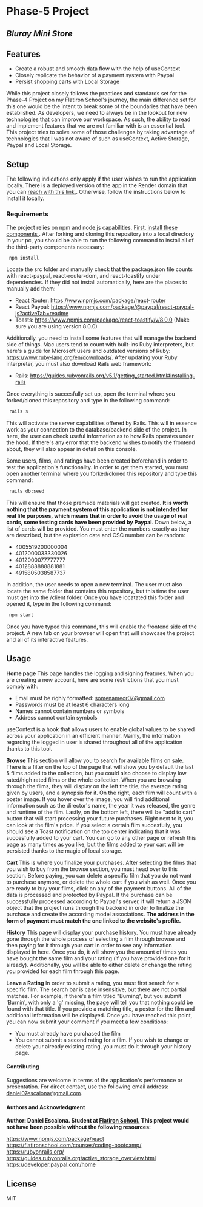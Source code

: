 # Phase-5 Project
## _Bluray Mini Store_

## Features

- Create a robust and smooth data flow with the help of useContext
- Closely replicate the behavior of a payment system with Paypal 
- Persist shopping carts with Local Storage

While this project closely follows the practices and standards set for the Phase-4 Project on my Flatiron School's journey, the main difference set for this one would be the intent to break some of the boundaries that have been established. As developers, we need to always be in the lookout for new technologies that can improve our workspace. As such, the ability to read and implement features that we are not familiar with is an essential tool. This project tries to solve some of those challenges by taking advantage of technologies that I was not aware of such as useContext, Active Storage, Paypal and Local Storage.

## Setup

The following indications only apply if the user wishes to run the application locally. There is a deployed version of the app in the Render domain that you can [reach with this link.](https://phase-5-project-acnb.onrender.com). Otherwise, follow the instructions below to install it locally.

### Requirements

The project relies on npm and node.js capabilities. [ First, install these components ](https://docs.npmjs.com/downloading-and-installing-node-js-and-npm). After forking and cloning this repository into a local directory in your pc, you should be able to run the following command to install all of the third-party components necessary:
```sh
 npm install
```
Locate the src folder and manually check that the package.json file counts with react-paypal, react-router-dom, and react-toastify under dependencies. If they did not install automatically, here are the places to manually add them:
- React Router: https://www.npmjs.com/package/react-router
- React Paypal: https://www.npmjs.com/package/@paypal/react-paypal-js?activeTab=readme
- Toasts: https://www.npmjs.com/package/react-toastify/v/8.0.0 (Make sure you are using version 8.0.0)

Additionally, you need to install some features that will manage the backend side of things. Mac users tend to count with built-ins Ruby interpreters, but here's a guide for Microsoft users and outdated versions of Ruby: https://www.ruby-lang.org/en/downloads/. After updating your Ruby interpreter, you must also download Rails web framework:

- Rails: https://guides.rubyonrails.org/v5.1/getting_started.html#installing-rails

Once everything is succesfully set up, open the terminal where you forked/cloned this repository and type in the following command:

```sh
 rails s
```
This will activate the server capabilities offered by Rails. This will in essence work as your connection to the database/backend side of the project. In here, the user can check useful information as to how Rails operates under the hood. If there's any error that the backend wishes to notify the frontend about, they will also appear in detail on this console.

Some users, films, and ratings have been created beforehand in order to test the application's functionality. In order to get them started, you must open another terminal where you forked/cloned this repository and type this command:
```sh
 rails db:seed
```
This will ensure that those premade materials will get created. **It is worth nothing that the payment system of this application is not intended for real life purposes, which means that in order to avoid the usage of real cards, some testing cards have been provided by Paypal**. Down below, a list of cards will be provided. You must enter the numbers exactly as they are described, but the expiration date and CSC number can be random:
- 4005519200000004
- 4012000033330026
- 4012000077777777
- 4012888888881881
- 4915805038587737


In addition, the user needs to open a new terminal. The user must also locate the same folder that contains this repository, but this time the user must get into the /client folder. Once you have locatated this folder and opened it, type in the following command:

```sh
 npm start
```

Once you have typed this command, this will enable the frontend side of the project. A new tab on your browser will open that will showcase the project and all of its interactive features.


## Usage

**Home page**
This page handles the logging and signing features. When you are creating a new account, here are some restrictions that you must comply with:
- Email must be righly formatted: somenameor07@gmail.com
- Passwords must be at least 6 characters long
- Names cannot contain numbers or symbols
- Address cannot contain symbols

useContext is a hook that allows users to enable global values to be shared across your application in an efficient manner. Mainly, the information regarding the logged in user is shared throughout all of the application thanks to this tool.

**Browse**
This section will allow you to search for available films on sale. There is a filter on the top of the page that will show you by default the last 5 films added to the collection, but you could also choose to display low rated/high rated films or the whole collection.
When you are browsing through the films, they will display on the left the title, the average rating given by users, and a synopsis for it. On the right, each film will count with a poster image. If you hover over the image, you will find additional information such as the director's name, the year it was released, the genre and runtime of the film. Lastly, on the bottom left, there will be "add to cart" button that will start processing your future purchases. Right next to it, you can look at the film's price. If you select a certain film succesfully, you should see a Toast notification on the top center indicating that it was succesfully added to your cart. You can go to any other page or refresh this page as many times as you like, but the films added to your cart will be persisted thanks to the magic of local storage. 

**Cart**
This is where you finalize your purchases. After selecting the films that you wish to buy from the browse section, you must head over to this section. Before paying, you can delete a specific film that you do not want to purchase anymore, or delete the whole cart if you wish as well. Once you are ready to buy your films, click on any of the payment buttons. All of the data is processed and protected by Paypal. If the purchase can be successfully processed according to Paypal's server, it will return a JSON object that the project runs through the backend in order to finalize the purchase and create the according model associations. **The address in the form of payment must match the one linked to the website's profile.**

**History**
This page will display your purchase history. You must have already gone through the whole process of selecting a film through browse and then paying for it through your cart in order to see any information displayed in here. Once you do, it will show you the amount of times you have bought the same film and your rating (if you have provided one for it already). Additionally, you will be able to either delete or change the rating you provided for each film through this page. 

**Leave a Rating**
In order to submit a rating, you must first search for a specific film. The search bar is case insensitive, but there are not partial matches. For example, if there's a film titled "Burning", but you submit 'Burnin', with only a 'g' missing, the page will tell you that nothing could be found with that title. If you provide a matching title, a poster for the film and additional information will be displayed. Once you have reached this point, you can now submit your comment if you meet a few conditions:
- You must already have purchased the film
- You cannot submit a second rating for a film. If you wish to change or delete your already existing rating, you must do it through your history page.

#### Contributing
Suggestions are welcome in terms of the application's performance or presentation. For direct contact, use the following email address: daniel07escalona@gmail.com. 

#### Authors and Acknowledgment
**Author: Daniel Escalona. Student at [Flatiron School.](https://flatironschool.com/welcome-to-flatiron-school/?utm_source=Google&utm_medium=ppc&utm_campaign=12728169833&utm_content=127574232664&utm_term=flatiron&uqaid=513799628630&CjwKCAiA4KaRBhBdEiwAZi1zzgCEBEdI6285I6gmLUyI5Pw_8YNLXh1P1oRIGf8t0fXozErvGMW5FRoCG1MQAvD_BwE&gclid=CjwKCAiA4KaRBhBdEiwAZi1zzgCEBEdI6285I6gmLUyI5Pw_8YNLXh1P1oRIGf8t0fXozErvGMW5FRoCG1MQAvD_BwE)**
**This project would not have been possible without the following resources:**

https://www.npmjs.com/package/react
https://flatironschool.com/courses/coding-bootcamp/
https://rubyonrails.org/
https://guides.rubyonrails.org/active_storage_overview.html
https://developer.paypal.com/home


## License

MIT
